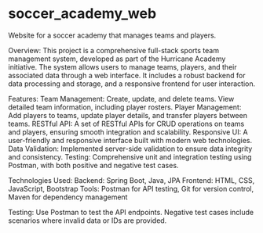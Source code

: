 # soccer_academy_web
Website for a soccer academy that manages teams and players. 

Overview:
This project is a comprehensive full-stack sports team management system, developed as part of the Hurricane Academy initiative. The system allows users to manage teams, players, and their associated data through a web interface. It includes a robust backend for data processing and storage, and a responsive frontend for user interaction.

Features:
Team Management: Create, update, and delete teams. View detailed team information, including player rosters.
Player Management: Add players to teams, update player details, and transfer players between teams.
RESTful API: A set of RESTful APIs for CRUD operations on teams and players, ensuring smooth integration and scalability.
Responsive UI: A user-friendly and responsive interface built with modern web technologies.
Data Validation: Implemented server-side validation to ensure data integrity and consistency.
Testing: Comprehensive unit and integration testing using Postman, with both positive and negative test cases.

Technologies Used:
Backend: Spring Boot, Java, JPA
Frontend: HTML, CSS, JavaScript, Bootstrap
Tools: Postman for API testing, Git for version control, Maven for dependency management

Testing:
Use Postman to test the API endpoints.
Negative test cases include scenarios where invalid data or IDs are provided.
